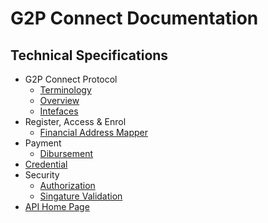 # G2P Connect Documentation

## Technical Specifications

* G2P Connect Protocol
    * [Terminology](./Terminology.md)
    * [Overview](./Home.md)
    * [Intefaces](./Interfaces.md)
* Register, Access & Enrol
    * [Financial Address Mapper](./FinancialAddressMapper.md)
* Payment
    * [Dibursement](./Disbursement.md)
* [Credential](./Credential.md)
* Security
    * [Authorization](./Authorization.md)
    * [Singature Validation](./SignatureValidation.md)
* [API Home Page](https://g2p-connect.github.io/specs/)